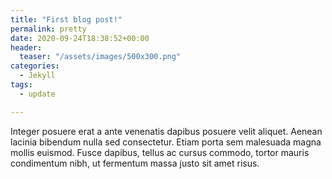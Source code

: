 ```yaml
---
title: "First blog post!"
permalink: pretty
date: 2020-09-24T18:38:52+00:00
header:
  teaser: "/assets/images/500x300.png"
categories: 
  - Jekyll
tags:
  - update

---
```



Integer posuere erat a ante venenatis dapibus posuere velit aliquet. Aenean lacinia bibendum nulla sed consectetur. Etiam porta sem malesuada magna mollis euismod. Fusce dapibus, tellus ac cursus commodo, tortor mauris condimentum nibh, ut fermentum massa justo sit amet risus.